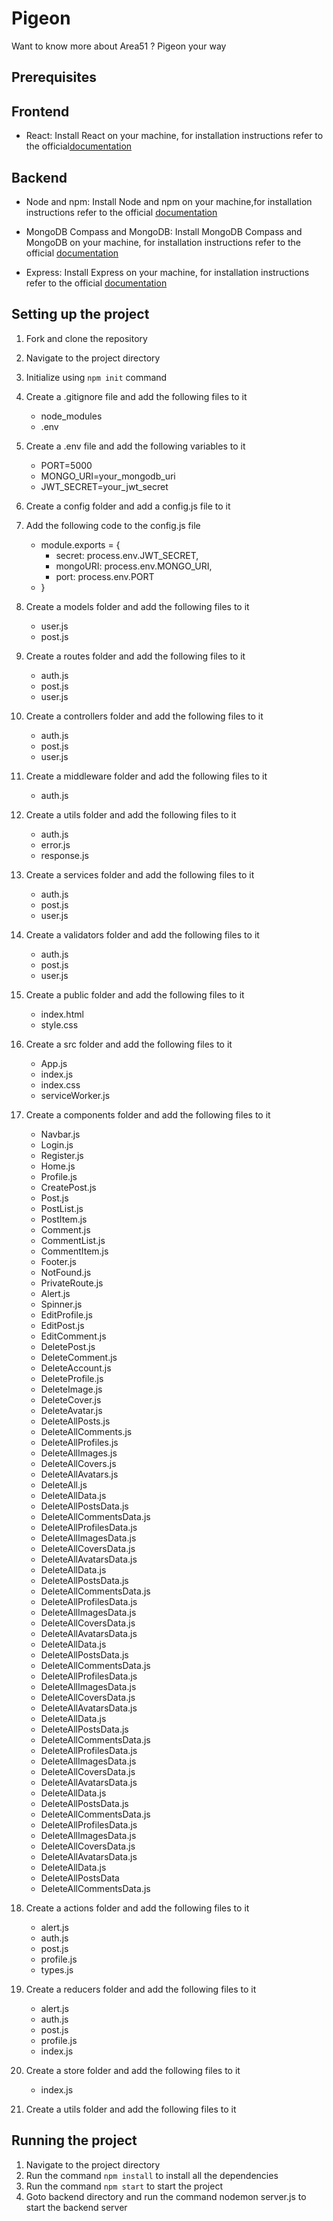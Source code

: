# Pigeon 

Want to know more about Area51 ? Pigeon your way 

## Prerequisites 

## Frontend 
- React: Install React on your machine, for installation instructions refer to the official[documentation](https://reactjs.org/docs/getting-started.html) 

## Backend 
- Node and npm: Install Node and npm on your machine,for installation instructions refer to the official [documentation](https://nodejs.org/en/download/)


- MongoDB Compass and MongoDB: Install MongoDB Compass and MongoDB on your machine, for installation instructions refer to the official [documentation](https://docs.mongodb.com/manual/administ)


- Express: Install Express on your machine, for installation instructions refer to the official [documentation](https://expressjs.com/en/starter/installing.html) 

## Setting up the project 

1. Fork and clone the repository 
3. Navigate to the project directory 
4. Initialize using `npm init` command
5. Create a .gitignore file and add the following files to it 
    - node_modules
    - .env
6. Create a .env file and add the following variables to it
    - PORT=5000
    - MONGO_URI=your_mongodb_uri
    - JWT_SECRET=your_jwt_secret
7. Create a config folder and add a config.js file to it
8. Add the following code to the config.js file
    - module.exports = {
        - secret: process.env.JWT_SECRET,
        - mongoURI: process.env.MONGO_URI,
        - port: process.env.PORT
    - }
9. Create a models folder and add the following files to it 
    - user.js
    - post.js
10. Create a routes folder and add the following files to it
    - auth.js
    - post.js
    - user.js
11. Create a controllers folder and add the following files to it
    - auth.js
    - post.js
    - user.js
12. Create a middleware folder and add the following files to it
    - auth.js
13. Create a utils folder and add the following files to it
    - auth.js
    - error.js
    - response.js
14. Create a services folder and add the following files to it
    - auth.js
    - post.js
    - user.js
15. Create a validators folder and add the following files to it
    - auth.js
    - post.js
    - user.js
16. Create a public folder and add the following files to it
    - index.html
    - style.css
17. Create a src folder and add the following files to it
    - App.js
    - index.js
    - index.css
    - serviceWorker.js
18. Create a components folder and add the following files to it
    - Navbar.js
    - Login.js
    - Register.js
    - Home.js
    - Profile.js
    - CreatePost.js
    - Post.js
    - PostList.js
    - PostItem.js
    - Comment.js
    - CommentList.js
    - CommentItem.js
    - Footer.js
    - NotFound.js
    - PrivateRoute.js
    - Alert.js
    - Spinner.js
    - EditProfile.js
    - EditPost.js
    - EditComment.js
    - DeletePost.js
    - DeleteComment.js
    - DeleteAccount.js
    - DeleteProfile.js
    - DeleteImage.js
    - DeleteCover.js
    - DeleteAvatar.js
    - DeleteAllPosts.js
    - DeleteAllComments.js
    - DeleteAllProfiles.js
    - DeleteAllImages.js
    - DeleteAllCovers.js
    - DeleteAllAvatars.js
    - DeleteAll.js
    - DeleteAllData.js
    - DeleteAllPostsData.js
    - DeleteAllCommentsData.js
    - DeleteAllProfilesData.js
    - DeleteAllImagesData.js
    - DeleteAllCoversData.js
    - DeleteAllAvatarsData.js
    - DeleteAllData.js
    - DeleteAllPostsData.js
    - DeleteAllCommentsData.js
    - DeleteAllProfilesData.js
    - DeleteAllImagesData.js
    - DeleteAllCoversData.js
    - DeleteAllAvatarsData.js
    - DeleteAllData.js
    - DeleteAllPostsData.js
    - DeleteAllCommentsData.js
    - DeleteAllProfilesData.js
    - DeleteAllImagesData.js
    - DeleteAllCoversData.js
    - DeleteAllAvatarsData.js
    - DeleteAllData.js
    - DeleteAllPostsData.js
    - DeleteAllCommentsData.js
    - DeleteAllProfilesData.js
    - DeleteAllImagesData.js
    - DeleteAllCoversData.js
    - DeleteAllAvatarsData.js
    - DeleteAllData.js
    - DeleteAllPostsData.js
    - DeleteAllCommentsData.js
    - DeleteAllProfilesData.js
    - DeleteAllImagesData.js
    - DeleteAllCoversData.js
    - DeleteAllAvatarsData.js
    - DeleteAllData.js
    - DeleteAllPostsData
    - DeleteAllCommentsData.js

19. Create a actions folder and add the following files to it
    - alert.js
    - auth.js
    - post.js
    - profile.js
    - types.js
20. Create a reducers folder and add the following files to it
    - alert.js
    - auth.js
    - post.js
    - profile.js
    - index.js
21. Create a store folder and add the following files to it
    - index.js
22. Create a utils folder and add the following files to it



## Running the project 

1. Navigate to the project directory
2. Run the command `npm install` to install all the dependencies
3. Run the command `npm start` to start the project
4. Goto backend directory and run the command nodemon server.js to start the backend server 
